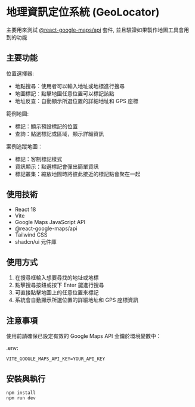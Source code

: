 # 地理資訊定位系統 (GeoLocator)

主要用來測試 [@react-google-maps/api](https://github.com/JustFly1984/react-google-maps-api) 套件, 並且驗證如果製作地圖工具會用到的功能


## 主要功能

位置選擇器: 
- 地點搜尋：使用者可以輸入地址或地標進行搜尋
- 地圖標記：點擊地圖任意位置可以標記該點
- 地址反查：自動顯示所選位置的詳細地址和 GPS 座標

範例地圖: 
- 標記：顯示預設標記的位置
- 查詢：點選標記或區域，顯示詳細資訊

案例追蹤地圖：
- 標記：客制標記樣式
- 資訊顯示：點選標記會彈出簡單資訊
- 標記叢集：縮放地圖時將彼此接近的標記點會聚在一起

## 使用技術

- React 18
- Vite
- Google Maps JavaScript API
- @react-google-maps/api
- Tailwind CSS
- shadcn/ui 元件庫

## 使用方式

1. 在搜尋框輸入想要尋找的地址或地標
2. 點擊搜尋按鈕或按下 Enter 鍵進行搜尋
3. 可直接點擊地圖上的任意位置來標記
4. 系統會自動顯示所選位置的詳細地址和 GPS 座標資訊

## 注意事項

使用前請確保已設定有效的 Google Maps API 金鑰於環境變數中：

.env: 

```
VITE_GOOGLE_MAPS_API_KEY=YOUR_API_KEY
```

## 安裝與執行

```
npm install
npm run dev
```
